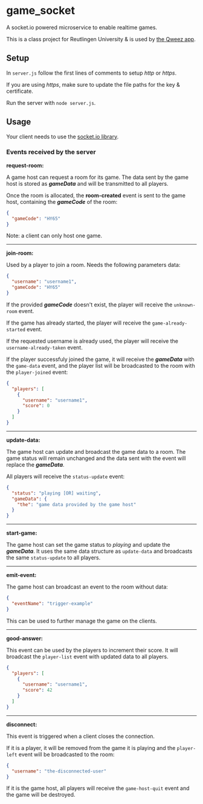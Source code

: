 # game_socket

A socket.io powered microservice to enable realtime games.

This is a class project for Reutlingen University & is used by [the Qweez app](https://github.com/BriceChk/qweez_app).

## Setup

In `server.js` follow the first lines of comments to setup _http_ or _https_.

If you are using _https_, make sure to update the file paths for the key & certificate.

Run the server with  `node server.js`.

## Usage

Your client needs to use the [socket.io library](https://socket.io/).

### Events received by the server

**request-room:**

A game host can request a room for its game. The data sent by the game host is stored as _**gameData**_ and will be
transmitted to all players.

Once the room is allocated, the **room-created** event is sent to the game host, containing the **_gameCode_** of the
room:

`````json
{
  "gameCode": "HY65"
}
`````

Note: a client can only host one game.

***
**join-room:**

Used by a player to join a room. Needs the following parameters data:

`````json
{
  "username": "username1",
  "gameCode": "HY65"
}
`````

If the provided **_gameCode_** doesn't exist, the player will receive the `unknown-room` event.

If the game has already started, the player will receive the `game-already-started` event.

If the requested username is already used, the player will receive the `username-already-taken` event.

If the player successfuly joined the game, it will receive the _**gameData**_ with the `game-data` event, and the player
list will be broadcasted to the room with the `player-joined` event:

````json
{
  "players": [
    {
      "username": "username1",
      "score": 0
    }
  ]
}
````

***
**update-data:**

The game host can update and broadcast the game data to a room. The game status will remain unchanged and the data sent
with the event will replace the **_gameData_**.

All players will receive the `status-update` event:

````json
{
  "status": "playing [OR] waiting",
  "gameData": {
    "the": "game data provided by the game host"
  }
}
````

***
**start-game:**

The game host can set the game status to _playing_ and update the **_gameData_**. It uses the same data structure
as `update-data` and broadcasts the same `status-update` to all players.

***
**emit-event:**

The game host can broadcast an event to the room without data:

````json
{
  "eventName": "trigger-example"
}
````

This can be used to further manage the game on the clients.

***
**good-answer:**

This event can be used by the players to increment their score. It will broadcast the `player-list` event with updated
data to all players.

````json
{
  "players": [
    {
      "username": "username1",
      "score": 42
    }
  ]
}
````

***
**disconnect:**

This event is triggered when a client closes the connection.

If it is a player, it will be removed from the game it is playing and the `player-left` event will be broadcasted to the
room:

````json
{
  "username": "the-disconnected-user"
}
````

If it is the game host, all players will receive the `game-host-quit` event and the game will be destroyed.

